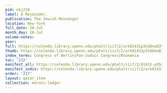 ```yaml
---
pid: obj218
label: A Rejoinder.
publication: The Jewish Messenger
location: New York
full_date: 26-Jul
month_day: 26-Jul
volume-notes:
year:
full: https://colenda.library.upenn.edu/phalt/iiif/2/ark81431p35d8nw83%2FSHA256E-s7982481--a3d4e8fb79e5573f0aaa8ed265ab089236a636c5408cdcfd19e9ed6dce0e5e0e.jpeg/full/3500,/0/default.jpg
thumb: https://colenda.library.upenn.edu/phalt/iiif/2/ark81431p35d8nw83%2FSHA256E-s7982481--a3d4e8fb79e5573f0aaa8ed265ab089236a636c5408cdcfd19e9ed6dce0e5e0e.jpeg/full/!200,200/0/default.jpg
index_terms: Congress of Berlin|Pan-Judaic Congress|Roumania
toc: '232'
manifest_all: https://colenda.library.upenn.edu/phalt/iiif/2/81431-p35d8nw83/manifest
manifest_indiv: https://colenda.library.upenn.edu/phalt/iiif/2/ark81431p35d8nw83%2FSHA256E-s7982481--a3d4e8fb79e5573f0aaa8ed265ab089236a636c5408cdcfd19e9ed6dce0e5e0e.jpeg
order: '217'
layout: qatar_item
collection: morais-ledger
---
```

